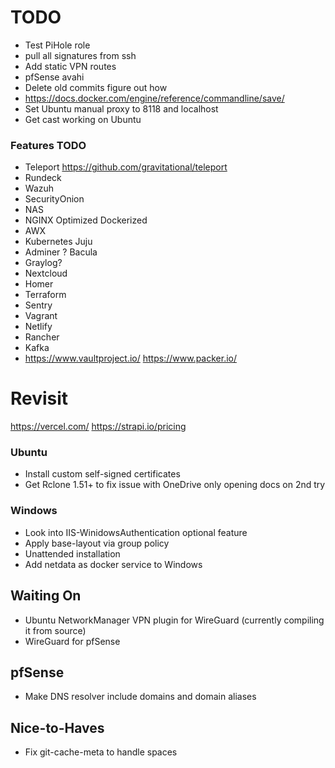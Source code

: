 # TODO

* Test PiHole role
* pull all signatures from ssh
* Add static VPN routes
* pfSense avahi
* Delete old commits figure out how
* https://docs.docker.com/engine/reference/commandline/save/
* Set Ubuntu manual proxy to 8118 and localhost
* Get cast working on Ubuntu

### Features TODO

* Teleport https://github.com/gravitational/teleport
* Rundeck
* Wazuh
* SecurityOnion
* NAS
* NGINX Optimized Dockerized
* AWX
* Kubernetes Juju
* Adminer
? Bacula
* Graylog?
* Nextcloud
* Homer
* Terraform
* Sentry
* Vagrant
* Netlify
* Rancher
* Kafka
* https://www.vaultproject.io/
https://www.packer.io/

# Revisit
https://vercel.com/
https://strapi.io/pricing

### Ubuntu

* Install custom self-signed certificates
* Get Rclone 1.51+ to fix issue with OneDrive only opening docs on 2nd try

### Windows

* Look into IIS-WinidowsAuthentication optional feature
* Apply base-layout via group policy
* Unattended installation
* Add netdata as docker service to Windows

## Waiting On

* Ubuntu NetworkManager VPN plugin for WireGuard (currently compiling it from source)
* WireGuard for pfSense

## pfSense

* Make DNS resolver include domains and domain aliases

## Nice-to-Haves

* Fix git-cache-meta to handle spaces